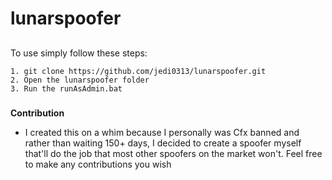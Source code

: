 # lunarspoofer

##
To use simply follow these steps:
```
1. git clone https://github.com/jedi0313/lunarspoofer.git
2. Open the lunarspoofer folder
3. Run the runAsAdmin.bat
```

###
**Contribution**
- I created this on a whim because I personally was Cfx banned and rather than waiting 150+ days, I decided to create a spoofer myself that'll do the job that most other spoofers on the market won't. Feel free to make any contributions you wish
